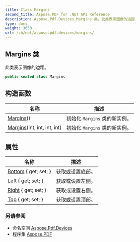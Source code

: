```yaml
---
title: Class Margins
second_title: Aspose.PDF for .NET API Reference
description: Aspose.Pdf.Devices.Margins 类。此类表示图像的边距
type: docs
weight: 3630
url: /zh/net/aspose.pdf.devices/margins/
---
```

## Margins 类

此类表示图像的边距。

```csharp
public sealed class Margins
```

## 构造函数

| 名称 | 描述 |
| --- | --- |
| [Margins](margins/#constructor)() | 初始化 `Margins` 类的新实例。 |
| [Margins](margins/#constructor_1)(int, int, int, int) | 初始化 `Margins` 类的新实例。 |

## 属性

| 名称 | 描述 |
| --- | --- |
| [Bottom](../../aspose.pdf.devices/margins/bottom/) { get; set; } | 获取或设置底部。 |
| [Left](../../aspose.pdf.devices/margins/left/) { get; set; } | 获取或设置左侧。 |
| [Right](../../aspose.pdf.devices/margins/right/) { get; set; } | 获取或设置右侧。 |
| [Top](../../aspose.pdf.devices/margins/top/) { get; set; } | 获取或设置顶部。 |

### 另请参阅

* 命名空间 [Aspose.Pdf.Devices](../../aspose.pdf.devices/)
* 程序集 [Aspose.PDF](../../)